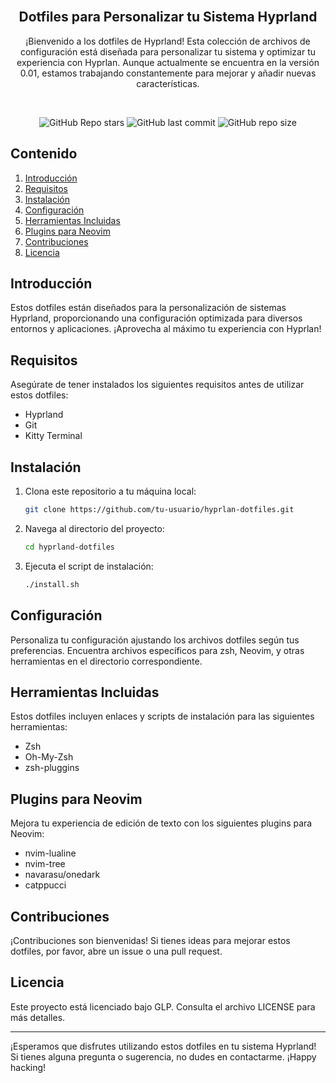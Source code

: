<div align="center">
<br>  

## Dotfiles para Personalizar tu Sistema Hyprland
¡Bienvenido a los dotfiles de Hyprland! Esta colección de archivos de configuración está diseñada para personalizar tu sistema y optimizar tu experiencia con Hyprlan. Aunque actualmente se encuentra en la versión 0.01, estamos trabajando constantemente para mejorar y añadir nuevas características.

</br>

![GitHub Repo stars](https://img.shields.io/github/stars/Fernu292/Hypr-dotfiles?style=for-the-badge&color=cba6f7) ![GitHub last commit](https://img.shields.io/github/last-commit/Fernu292/Hypr-dotfiles?style=for-the-badge&color=b4befe) ![GitHub repo size](https://img.shields.io/github/repo-size/Fernu292/Hypr-dotfiles?style=for-the-badge&color=cba6f7) 

</div>

## Contenido

1. [Introducción](#introducción)
2. [Requisitos](#requisitos)
3. [Instalación](#instalación)
4. [Configuración](#configuración)
5. [Herramientas Incluidas](#herramientas-incluidas)
6. [Plugins para Neovim](#plugins-para-neovim)
7. [Contribuciones](#contribuciones)
8. [Licencia](#licencia)

## Introducción

Estos dotfiles están diseñados para la personalización de sistemas Hyprland, proporcionando una configuración optimizada para diversos entornos y aplicaciones. ¡Aprovecha al máximo tu experiencia con Hyprlan!

## Requisitos

Asegúrate de tener instalados los siguientes requisitos antes de utilizar estos dotfiles:

- Hyprland 
- Git
- Kitty Terminal

## Instalación

1. Clona este repositorio a tu máquina local:

    ```bash
    git clone https://github.com/tu-usuario/hyprlan-dotfiles.git
    ```

2. Navega al directorio del proyecto:

    ```bash
    cd hyprland-dotfiles
    ```

3. Ejecuta el script de instalación:

    ```bash
    ./install.sh
    ```

## Configuración

Personaliza tu configuración ajustando los archivos dotfiles según tus preferencias. Encuentra archivos específicos para zsh, Neovim, y otras herramientas en el directorio correspondiente.

## Herramientas Incluidas

Estos dotfiles incluyen enlaces y scripts de instalación para las siguientes herramientas:

- Zsh
- Oh-My-Zsh
- zsh-pluggins

## Plugins para Neovim

Mejora tu experiencia de edición de texto con los siguientes plugins para Neovim:

- nvim-lualine
- nvim-tree
- navarasu/onedark
- catppucci

## Contribuciones

¡Contribuciones son bienvenidas! Si tienes ideas para mejorar estos dotfiles, por favor, abre un issue o una pull request.

## Licencia

Este proyecto está licenciado bajo GLP. Consulta el archivo LICENSE para más detalles.

---

¡Esperamos que disfrutes utilizando estos dotfiles en tu sistema Hyprland! Si tienes alguna pregunta o sugerencia, no dudes en contactarme. ¡Happy hacking!

